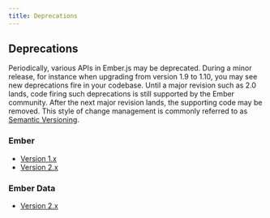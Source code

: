 ```yaml
---
title: Deprecations
---
```


## Deprecations

Periodically, various APIs in Ember.js may be deprecated. During a minor
release, for instance when upgrading from version 1.9 to 1.10, you may see new
deprecations fire in your codebase. Until a major revision such as 2.0 lands,
code firing such deprecations is still supported by the Ember community. After
the next major revision lands, the supporting code may be removed. This style
of change management is commonly referred to as [Semantic Versioning](http://semver.org/).

### Ember

* [Version 1.x](/deprecations/v1.x)
* [Version 2.x](/deprecations/v2.x)

### Ember Data

* [Version 2.x](/deprecations/ember-data/v2.x)
